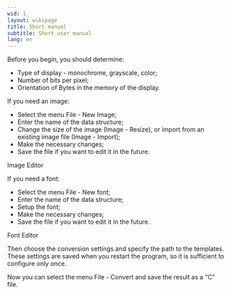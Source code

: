 ```yaml
---
wid: 1_
layout: wikipage
title: Short manual
subtitle: Short user manual
lang: en
---
```

Before you begin, you should determine:

  *  Type of display - monochrome, grayscale, color;
  *  Number of bits per pixel;
  *  Orientation of Bytes in the memory of the display.

If you need an image:

  *  Select the menu File - New Image;
  *  Enter the name of the data structure;
  *  Change the size of the image (Image - Resize), or import from an existing image file (Image - Import);
  *  Make the necessary changes;
  *  Save the file if you want to edit it in the future.

Image Editor

If you need a font:

  *  Select the menu File - New font;
  *  Enter the name of the data structure;
  *  Setup the font;
  *  Make the necessary changes;
  *  Save the file if you want to edit it in the future.

Font Editor

Then choose the conversion settings and specify the path to the templates. These settings are saved when you restart the program, so it is sufficient to configure only once.

Now you can select the menu File - Convert and save the result as a "C" file.
